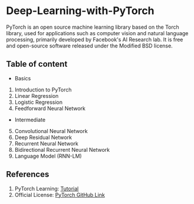 # Deep-Learning-with-PyTorch
PyTorch is an open source machine learning library based on the Torch library, used for applications such as computer vision and natural language processing, primarily developed by Facebook's AI Research lab. It is free and open-source software released under the Modified BSD license.


## Table of content
- Basics
1. Introduction to PyTorch
2. Linear Regression
3. Logistic Regression
4. Feedforward Neural Network

- Intermediate
5. Convolutional Neural Network
6. Deep Residual Network
7. Recurrent Neural Network
8. Bidirectional Recurrent Neural Network
9. Language Model (RNN-LM)


## References
1. PyTorch Learning: [Tutorial](https://pytorch.org/tutorials/recipes/recipes_index.html)
2. Official License: [PyTorch GitHub Link](https://github.com/pytorch)

